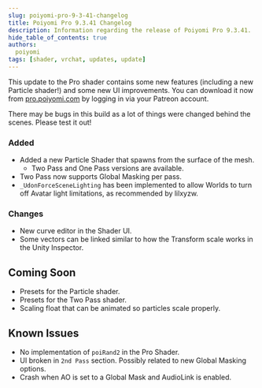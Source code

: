 ```yaml
---
slug: poiyomi-pro-9-3-41-changelog
title: Poiyomi Pro 9.3.41 Changelog
description: Information regarding the release of Poiyomi Pro 9.3.41.
hide_table_of_contents: true
authors:
  poiyomi
tags: [shader, vrchat, updates, update]
---
```


This update to the Pro shader contains some new features (including a new Particle shader!) and some new UI improvements. You can download it now from [pro.poiyomi.com](https://pro.poiyomi.com) by logging in via your Patreon account.

There may be bugs in this build as a lot of things were changed behind the scenes. Please test it out!

### Added
- Added a new Particle Shader that spawns from the surface of the mesh.
	- Two Pass and One Pass versions are available.
- Two Pass now supports Global Masking per pass.
- `_UdonForceSceneLighting` has been implemented to allow Worlds to turn off Avatar light limitations, as recommended by lilxyzw.

### Changes
- New curve editor in the Shader UI.
- Some vectors can be linked similar to how the Transform scale works in the Unity Inspector.

## Coming Soon
- Presets for the Particle shader.
- Presets for the Two Pass shader.
- Scaling float that can be animated so particles scale properly.

## Known Issues
- No implementation of `poiRand2` in the Pro Shader.
- UI broken in `2nd Pass` section. Possibly related to new Global Masking options.
- Crash when AO is set to a Global Mask and AudioLink is enabled.